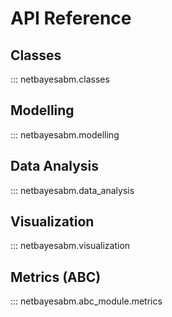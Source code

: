 # API Reference

## Classes
::: netbayesabm.classes

## Modelling
::: netbayesabm.modelling

## Data Analysis
::: netbayesabm.data_analysis

## Visualization
::: netbayesabm.visualization

## Metrics (ABC)
::: netbayesabm.abc_module.metrics